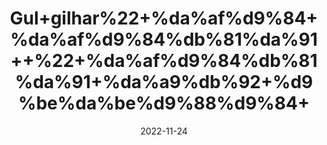 ---
title: 'Gul+gilhar%22+%da%af%d9%84+%da%af%d9%84%db%81%da%91++%22+%da%af%d9%84%db%81%da%91+%da%a9%db%92+%d9%be%da%be%d9%88%d9%84+'
date: '2022-11-24' 
metatag: '' 
inventory: '0' 
draft: false 
# meta description 
shortDescripton: ''
description: 'Flower+%d9%be%da%be%d9%88%d9%84'
longdescription: ''
tags: ''
brand: ''
subCategory: ''
unit: '50 gm-Pk'
sellCount: '0'
featured: False
# product Price
price: '100.0'
# Product Short Description
shortDescription: ''
productID: 'DF2B0CD6-B247-ED11-996A-005056B3A416'
type: 'products'
category: 'Flower+%d9%be%da%be%d9%88%d9%84' 
thumnailproduct: 'https://eraconnect.blob.core.windows.net/product-images/aminsaddiquidawakhana/08bacc67-f969-4e52-ab8e-4e482239d0e5.webp' 
images:
  - image: 'https://eraconnect.blob.core.windows.net/product-images/aminsaddiquidawakhana/08bacc67-f969-4e52-ab8e-4e482239d0e5.webp'  
Variants:
---